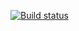 [![Build status](https://ci.appveyor.com/api/projects/status/lk76bq0p3cvru0re/branch/main?svg=true)](https://ci.appveyor.com/project/19Mikhail90/aqa-2-4-bdd/branch/main)
